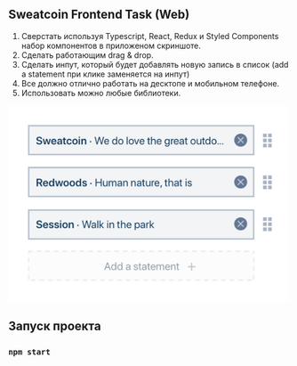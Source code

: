 ## Sweatcoin Frontend Task (Web)

1.	Сверстать используя Typescript, React, Redux и Styled Components набор компонентов в приложеном скриншоте.
2.	Сделать работающим drag & drop.
3.	Сделать инпут, который будет добавлять новую запись в список (add a statement при клике заменяется на инпут)
4.	Все должно отлично работать на десктопе и мобильном телефоне.
5.	Использовать можно любые библиотеки.

![demo](https://raw.githubusercontent.com/garyanikin/sweatcoin_test_task/master/demo.png)

## Запуск проекта

### `npm start`